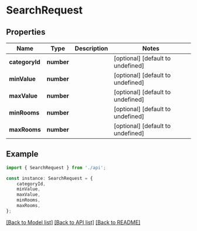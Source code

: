 # SearchRequest


## Properties

Name | Type | Description | Notes
------------ | ------------- | ------------- | -------------
**categoryId** | **number** |  | [optional] [default to undefined]
**minValue** | **number** |  | [optional] [default to undefined]
**maxValue** | **number** |  | [optional] [default to undefined]
**minRooms** | **number** |  | [optional] [default to undefined]
**maxRooms** | **number** |  | [optional] [default to undefined]

## Example

```typescript
import { SearchRequest } from './api';

const instance: SearchRequest = {
    categoryId,
    minValue,
    maxValue,
    minRooms,
    maxRooms,
};
```

[[Back to Model list]](../README.md#documentation-for-models) [[Back to API list]](../README.md#documentation-for-api-endpoints) [[Back to README]](../README.md)
